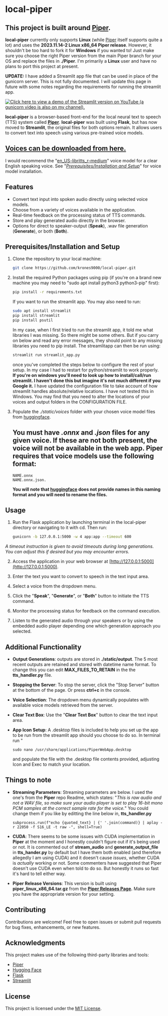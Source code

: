 # local-piper

## This project is built around [**Piper**](https://github.com/rhasspy/piper).

**local-piper** currently only supports **Linux** (while [Piper](https://github.com/rhasspy/piper) itself supports quite a lot) and uses the **2023.11.14-2 Linux x86_64 Piper release**. However, it shouldn't be too hard to fork it for **Windows** if you wanted to! Just make sure you choose the right Piper version from the main Piper branch for your OS and replace the files in **./Piper**. I'm primarily a **Linux** user and have no plans to port this project at present.

**UPDATE:** I have added a Streamlit app file that can be used in place of the gunicorn server. This is not fully documented. I will update this page in future with some notes regarding the requirements for running the streamlit app.

[![Click here to view a demo of the Streamlit version on YouTube (a gunicorn video is also on my channel).](https://img.youtube.com/vi/D0QTzX-L7HU/0.jpg)](https://www.youtube.com/watch?v=D0QTzX-L7HU)

**local-piper** is a browser-based front-end for the local neural text to speech (TTS) system called [**Piper**](https://github.com/rhasspy/piper). **local-piper** was built using **Flask**, but has now moved to **Streamlit**, the original files for both options remain. It allows users to convert text into speech using various pre-trained voice models.

## [Voices can be downloaded from here.](https://huggingface.co/rhasspy/piper-voices/tree/v1.0.0)

I would recommend the "[en_US-libritts_r-medium](https://huggingface.co/rhasspy/piper-voices/tree/v1.0.0/en/en_US/libritts_r/medium)" voice model for a clear English speaking voice. See "*[Prerequisites/Installation and Setup](https://github.com/krones9000/local-piper/blob/main/README.md#prerequisitesinstallation-and-setup)*" for voice model installation.

## Features

- Convert text input into spoken audio directly using selected voice models.
- Choose from a variety of voices available in the application.
- Real-time feedback on the processing status of TTS commands.
- Store and play generated audio directly in the browser.
- Options for direct to speaker-output (**Speak**), .wav file generation (**Generate**), or both (**Both**).

## Prerequisites/Installation and Setup

1. Clone the repository to your local machine:

   ```bash
   git clone https://github.com/krones9000/local-piper.git
   ```

2. Install the required Python packages using pip (if you're on a brand new machine you may need to "sudo apt install python3 python3-pip" first):

   ```bash
   pip install -r requirements.txt
   ```
   
   If you want to run the streamlit app. You may also need to run:

   ```bash
   sudo apt install streamlit
   pip install streamlit
   pip install psutil
   
   ```
   
   In my case, when I first tried to run the streamlit app, it told me what libraries I was missing. So there might be some others. But if you carry on below and read any error messages, they should point to any missing libraries you need to pip install. The streamlitapp can then be run using:

   ```bash
   streamlit run streamlit_app.py
   ```

    once you've completed the steps below to configure the rest of your setup. In my case I had to restart for python/streamlit to work properly. **If you're on windows you'll need to look up how to install/call/run streamlit. I haven't done this but imagine it's not much different if you Google it.** I have updated the configuration file to take account of how streamlit handles absolute/relative locations. I have not tested this in Windows. You may find that you need to alter the locations of your voices and output folders in the CONFIGURATION FILE.

4. Populate the *./static/voices* folder with your chosen voice model files from [huggingface](https://huggingface.co/rhasspy/piper-voices/tree/v1.0.0).
   ## **You must have *.onnx* and *.json* files for any given voice. If these are not both present, the voice will not be available in the web app. Piper requires that voice models use the following format:**

   ```
   NAME.onnx
   NAME.onnx.json.
   ```
   **You will note that [huggingface](https://huggingface.co/rhasspy/piper-voices/tree/v1.0.0) does not provide names in this naming format and you will need to rename the files.** 


## Usage

1. Run the Flask application by launching terminal in the local-piper directory or navigating to it with cd. Then run:

   ```bash
   gunicorn -b 127.0.0.1:5000 -w 4 app:app --timeout 600
   ```

*A timeout instruction is given to avoid timeouts during long generations. You can adjust this if desired but you may encounter errors.*

2. Access the application in your web browser at [http://127.0.0.1:5000](http://127.0.0.1:5000).

3. Enter the text you want to convert to speech in the text input area.

4. Select a voice from the dropdown menu.

5. Click the "**Speak**", "**Generate**", or "**Both**" button to initiate the TTS command.

6. Monitor the processing status for feedback on the command execution.

7. Listen to the generated audio through your speakers or by using the embedded audio player depending one which generation approach you selected.

## Additional Functionality

- **Output Generations**: outputs are stored in **./static/output**. The 5 most recent outputs are retained and stored with datetime name format. To change this you can edit **MAX_FILES_TO_RETAIN** in the the **tts_handler.py** file.

- **Stopping the Server**: To stop the server, click the "Stop Server" button at the bottom of the page. Or press **ctrl+c** in the console. 

- **Voice Selection**: The dropdown menu dynamically populates with available voice models retrieved from the server.

- **Clear Text Box**: Use the "**Clear Text Box**" button to clear the text input area.

- **App Icon Setup**: A .desktop files is included to help you set up the app to be run from the streamlit app should you choose to do so. In terminal run "

     ```
     sudo nano /usr/share/applications/PiperWebApp.desktop
     ```
   and populate the file with the .desktop file contents provided, adjusting Icon and Exec to match your location.

## Things to note

- **Streaming Parameters**: Streaming parameters are below. I used the one's from the **Piper** repo Readme, which states: "*This is raw audio and not a WAV file, so make sure your audio player is set to play 16-bit mono PCM samples at the correct sample rate for the voice.*" You could change them if you like by editting the line below in, **tts_handler.py**

     ```
     subprocess.run(f"echo {quoted_text} | {' '.join(command)} | aplay -r 22050 -f S16_LE -t raw -", shell=True)
     ```

- **CUDA**: There seems to be some issues with CUDA implementation in **Piper** at the moment and I honestly couldn't figure out if it's being used or not. It is commented out of **stream_audio** and **generate_output_file** in **tts_hander.py** by default but I have them both enabled (and therefore allegedly I am using CUDA) and it doesn't cause _issues_, whether CUDA is *actually* working or not. Some commenters have suggested that Piper doesn't use CUDA even when told to do so. But honestly it runs so fast it's hard to tell either way.

- **Piper Release Versions**: This version is built using **piper_linux_x86_64.tar.gz** from the **[Piper Releases Page](https://github.com/rhasspy/piper/releases).** Make sure you have the appropriate version for your setting. 

## Contributing

Contributions are welcome! Feel free to open issues or submit pull requests for bug fixes, enhancements, or new features.

## Acknowledgments

This project makes use of the following third-party libraries and tools:

- [Piper](https://github.com/rhasspy/piper)
- [Hugging Face](https://huggingface.co/)
- [Flask](https://flask.palletsprojects.com/)
- [Streamlit](https://streamlit.io/)

## License

This project is licensed under the [MIT License](LICENSE).

